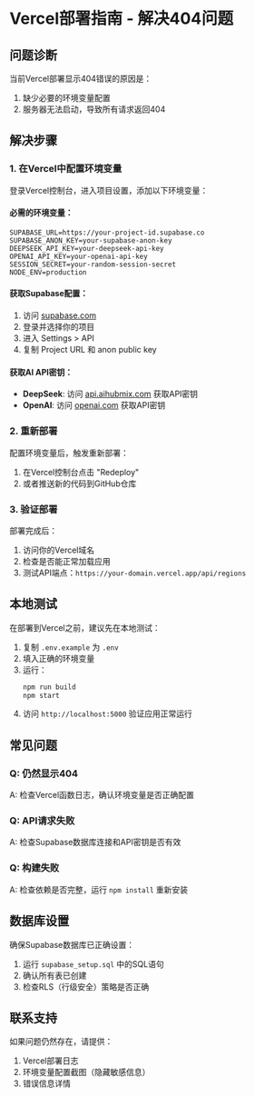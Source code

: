 # Vercel部署指南 - 解决404问题

## 问题诊断

当前Vercel部署显示404错误的原因是：
1. 缺少必要的环境变量配置
2. 服务器无法启动，导致所有请求返回404

## 解决步骤

### 1. 在Vercel中配置环境变量

登录Vercel控制台，进入项目设置，添加以下环境变量：

#### 必需的环境变量：
```
SUPABASE_URL=https://your-project-id.supabase.co
SUPABASE_ANON_KEY=your-supabase-anon-key
DEEPSEEK_API_KEY=your-deepseek-api-key
OPENAI_API_KEY=your-openai-api-key
SESSION_SECRET=your-random-session-secret
NODE_ENV=production
```

#### 获取Supabase配置：
1. 访问 [supabase.com](https://supabase.com)
2. 登录并选择你的项目
3. 进入 Settings > API
4. 复制 Project URL 和 anon public key

#### 获取AI API密钥：
- **DeepSeek**: 访问 [api.aihubmix.com](https://api.aihubmix.com) 获取API密钥
- **OpenAI**: 访问 [openai.com](https://openai.com) 获取API密钥

### 2. 重新部署

配置环境变量后，触发重新部署：
1. 在Vercel控制台点击 "Redeploy"
2. 或者推送新的代码到GitHub仓库

### 3. 验证部署

部署完成后：
1. 访问你的Vercel域名
2. 检查是否能正常加载应用
3. 测试API端点：`https://your-domain.vercel.app/api/regions`

## 本地测试

在部署到Vercel之前，建议先在本地测试：

1. 复制 `.env.example` 为 `.env`
2. 填入正确的环境变量
3. 运行：
   ```bash
   npm run build
   npm start
   ```
4. 访问 `http://localhost:5000` 验证应用正常运行

## 常见问题

### Q: 仍然显示404
A: 检查Vercel函数日志，确认环境变量是否正确配置

### Q: API请求失败
A: 检查Supabase数据库连接和API密钥是否有效

### Q: 构建失败
A: 检查依赖是否完整，运行 `npm install` 重新安装

## 数据库设置

确保Supabase数据库已正确设置：
1. 运行 `supabase_setup.sql` 中的SQL语句
2. 确认所有表已创建
3. 检查RLS（行级安全）策略是否正确

## 联系支持

如果问题仍然存在，请提供：
1. Vercel部署日志
2. 环境变量配置截图（隐藏敏感信息）
3. 错误信息详情